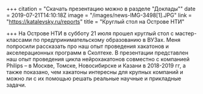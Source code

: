 +++
citation = "Скачать презентацию можно в разделе \"Доклады\""
date = 2019-07-21T14:10:18Z
image = "/images/news-IMG-3498[1].JPG"
link = "https://katalevsky.ru/reports"
title = "Круглый стол на Острове НТИ"

+++
На Острове НТИ в субботу 21 июля прошел круглый стол с мастер-классами по предпринимательскому образованию в ВУЗах. Меня попросили рассказать про наш опыт проведения хакатонов и акселерационных программ в Сколтехе. В презентации представлен наш опыт проведения цикла нейрохакатонов совместно с компанией Philips – в Москве, Томске, Новосибирске и Казани в 2018-2019 гг, а также показано, чем хакатоны интересны для крупных компаний и можно ли с их помощью решать реальные научные и прикладные задачи.